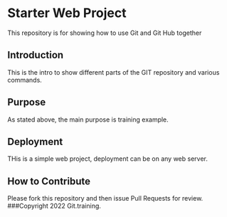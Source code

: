 # Starter Web Project

This repository is for showing how to use Git and Git Hub together
## Introduction

This is the intro to show different parts of the GIT repository and various commands.
## Purpose
As stated above, the main purpose is training example.
## Deployment
THis is a simple web project, deployment can be on any web server.
## How to Contribute

Please fork this repository and then issue Pull Requests for review.
###Copyright
2022 Git.training.
